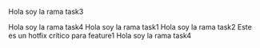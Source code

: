 Hola soy la rama task3

Hola soy la rama task4
Hola soy la rama task1
Hola soy la rama task2
Este es un hotfix crítico para feature1
Hola soy la rama task4